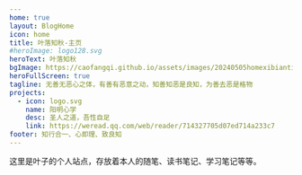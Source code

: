 ```yaml
---
home: true
layout: BlogHome
icon: home
title: 叶落知秋-主页
#heroImage: logo128.svg
heroText: 叶落知秋
bgImage: https://caofangqi.github.io/assets/images/20240505homexibiantianye.jpg
heroFullScreen: true
tagline: 无善无恶心之体，有善有恶意之动，知善知恶是良知，为善去恶是格物
projects:
  - icon: logo.svg
    name: 阳明心学
    desc: 圣人之道，吾性自足
    link: https://weread.qq.com/web/reader/714327705d07ed714a233c7
footer: 知行合一、心即理、致良知
---
```


这里是叶子的个人站点，存放着本人的随笔、读书笔记、学习笔记等等。
